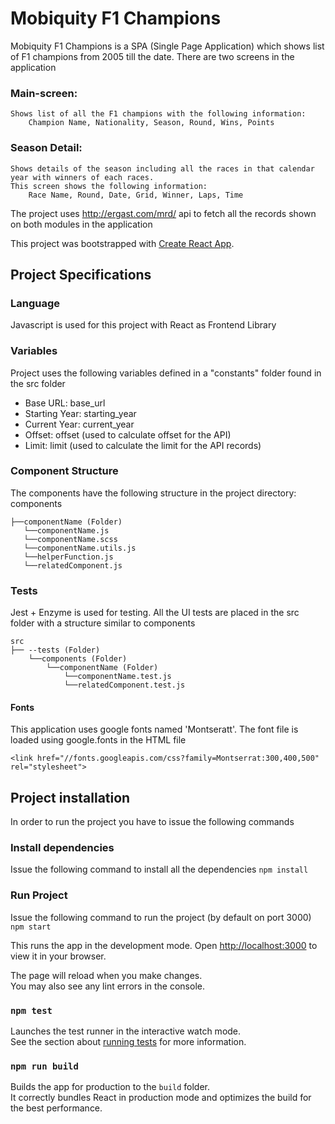# Mobiquity F1 Champions
Mobiquity F1 Champions is a SPA (Single Page Application) which shows list of F1 champions from 2005 till the date.  There are two screens in the application
### Main-screen: 
    Shows list of all the F1 champions with the following information:
        Champion Name, Nationality, Season, Round, Wins, Points

### Season Detail: 
    Shows details of the season including all the races in that calendar year with winners of each races.
    This screen shows the following information:
        Race Name, Round, Date, Grid, Winner, Laps, Time

The project uses http://ergast.com/mrd/ api to fetch all the records shown on both modules in the application

This project was bootstrapped with [Create React App](https://github.com/facebook/create-react-app).


## Project Specifications

### Language
Javascript is used for this project with React as Frontend Library

### Variables
Project uses the following variables defined in a "constants" folder found in the src folder
- Base URL: base_url
- Starting Year: starting_year
- Current Year: current_year
- Offset: offset (used to calculate offset for the API) 
- Limit: limit (used to calculate the limit for the API records)

### Component Structure
The components have the following structure in the project directory:
components
```
├──componentName (Folder)
   └──componentName.js
   └──componentName.scss
   └──componentName.utils.js
   └──helperFunction.js
   └──relatedComponent.js
```

### Tests
Jest + Enzyme is used for testing.
All the UI tests are placed in the src folder with a structure similar to components

```
src
├── --tests (Folder)
    └──components (Folder)
        └──componentName (Folder)
            └──componentName.test.js
            └──relatedComponent.test.js
```

#### Fonts
This application uses google fonts named 'Montseratt'.
The font file is loaded using google.fonts in the HTML file

````<link href="//fonts.googleapis.com/css?family=Montserrat:300,400,500" rel="stylesheet">````

## Project installation
In order to run the project you have to issue the following commands

### Install dependencies
Issue the following command to install all the dependencies 
`npm install`

### Run Project
Issue the following command to run the project (by default on port 3000) 
`npm start`

This runs the app in the development mode.
Open [http://localhost:3000](http://localhost:3000) to view it in your browser.

The page will reload when you make changes.\
You may also see any lint errors in the console.

### `npm test`

Launches the test runner in the interactive watch mode.\
See the section about [running tests](https://facebook.github.io/create-react-app/docs/running-tests) for more information.

### `npm run build`

Builds the app for production to the `build` folder.\
It correctly bundles React in production mode and optimizes the build for the best performance.
